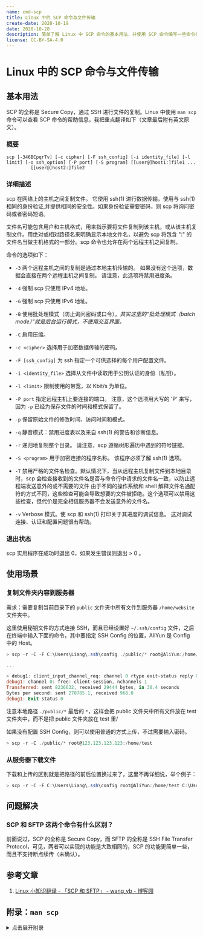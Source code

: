 ```yaml
---
name: cmd-scp
title: Linux 中的 SCP 命令与文件传输
create-date: 2020-10-19
date: 2020-10-28
description: 简单了解 Linux 中 SCP 命令的基本用法，并使用 SCP 命令编写一些命令行语句，实现项目文件自动上传到远程服务器的过程。
license: CC-BY-SA-4.0
---
```


# Linux 中的 SCP 命令与文件传输

## 基本用法

SCP 的全称是 Secure Copy，通过 SSH 进行文件的复制。Linux 中使用 `man scp` 命令可以查看 SCP 命令的帮助信息，我把重点翻译如下（文章最后附有英文原文）。

### 概要

```
scp [-346BCpqrTv] [-c cipher] [-F ssh_config] [-i identity_file] [-l limit] [-o ssh_option] [-P port] [-S program] [[user@]host1:]file1 ...
         [[user@]host2:]file2
```

### 详细描述

scp 在网络上的主机之间复制文件。 它使用 ssh(1) 进行数据传输，使用与 ssh(1) 相同的身份验证,并提供相同的安全性。如果身份验证需要密码，则 scp 将询问密码或者密码短语。

文件名可能包含用户和主机格式，用来指示要将文件复制到该主机，或从该主机复制文件。用绝对或相对路径名来明确显示本地文件名，以避免 scp 将包含 ":" 的文件名当做主机格式的一部分。scp 命令也允许在两个远程主机之间复制。

命令的选项如下：

- `-3` 两个远程主机之间的复制是通过本地主机传输的。 如果没有这个选项，数据会直接在两个远程主机之间复制。 请注意，此选项将禁用进度条。

- `-4` 强制 scp 只使用 IPv4 地址。

- `-6` 强制 scp 只使用 IPv6 地址。

- `-B` 使用批处理模式（防止询问密码或口令）。_其实这里的“批处理模式（batch mode）”就是后台运行模式，不使用交互界面。_

- `-C` 启用压缩。

- `-c <cipher>` 选择用于加密数据传输的密码。

- `-F [ssh_config]` 为 ssh 指定一个可供选择的每个用户配置文件。

- `-i <identity_file>` 选择从文件中读取用于公钥认证的身份（私钥）。

- `-l <limit>` 限制使用的带宽，以 Kbit/s 为单位。

- `-P port` 指定远程主机上要连接的端口。 注意，这个选项用大写的 'P' 来写，因为 `-p` 已经为保存文件的时间和模式保留了。

- `-p` 保留原始文件的修改时间、访问时间和模式。

- `-q` 静音模式：禁用进度表以及来自 ssh(1) 的警告和诊断信息。

- `-r` 递归地复制整个目录。 请注意，scp 遵循树形遍历中遇到的符号链接。

- `-S <program>` 用于加密连接的程序名称。 该程序必须了解 ssh(1) 选项。

- `-T` 禁用严格的文件名检查。默认情况下，当从远程主机复制文件到本地目录时，scp 会检查接收到的文件名是否与命令行中请求的文件名一致，以防止远程端发送意外的或不需要的文件 由于不同的操作系统和 shell 解释文件名通配符的方式不同，这些检查可能会导致想要的文件被拒绝。这个选项可以禁用这些检查，但代价是完全相信服务器不会发送意外的文件名。

- `-v` Verbose 模式。使 scp 和 ssh(1) 打印关于其进度的调试信息。 这对调试连接、认证和配置问题很有帮助。

### 退出状态

scp 实用程序在成功时退出 0，如果发生错误则退出 > 0 。

## 使用场景

### 复制文件夹内容到服务器

需求：需要复制当前目录下的 `public` 文件夹中所有文件到服务器 `/home/website` 文件夹中。

这里使用秘钥文件的方式连接 SSH，而且已经设置好 `~/.ssh/config` 文件，之后在终端中输入下面的命令，其中要指定 SSH Config 的位置，AliYun 是 Config 中的 Host。

```powershell
> scp -r -C -F C:\Users\Liang\.ssh\config ./public/* root@AliYun:/home/test

...

> debug1: client_input_channel_req: channel 0 rtype exit-status reply 0
debug1: channel 0: free: client-session, nchannels 1
Transferred: sent 8236632, received 29444 bytes, in 30.4 seconds
Bytes per second: sent 270785.1, received 968.0
debug1: Exit status 0
```

注意本地路径 `./public/*` 最后的 `*`，这样会把 public 文件夹中所有文件放在 test 文件夹中，而不是把 public 文件夹放在 test 里/

如果没有配置 SSH Config，则可以使用普通的方式上传，不过需要输入密码。

```powershell
> scp -r -C ./public/* root@123.123.123.123:/home/test
```

### 从服务器下载文件

下载和上传的区别就是把路径的前后位置换过来了，这里不再详细说，举个例子：

```powershell
> scp -r -C -F C:\Users\Liang\.ssh\config root@AliYun:/home/test C:\Users\Liang\Desktop\Temp\
```

## 问题解决

### SCP 和 SFTP 这两个命令有什么区别？

前面说过，SCP 的全称是 Secure Copy，而 SFTP 的全称是 SSH File Transfer Protocol，可见，两者可以实现的功能是大致相同的，SCP 的功能更简单一些，而且不支持断点续传（未确认）。

## 参考文章

1. [Linux 小知识翻译 - 「SCP 和 SFTP」 - wang_yb - 博客园](https://www.cnblogs.com/wang_yb/p/3819441.html)

## 附录：`man scp`

<details>
<summary>点击展开附录</summary>

```
NAME
     scp — secure copy (remote file copy program)

SYNOPSIS
     scp [-346BCpqrTv] [-c cipher] [-F ssh_config] [-i identity_file] [-l limit] [-o ssh_option] [-P port]
         [-S program] [[user@]host1:]file1 ... [[user@]host2:]file2

DESCRIPTION
     scp copies files between hosts on a network.  It uses ssh(1) for data transfer, and uses the same authentication
     and provides the same security as ssh(1).  scp will ask for passwords or passphrases if they are needed for
     authentication.

     File names may contain a user and host specification to indicate that the file is to be copied to/from that
     host.  Local file names can be made explicit using absolute or relative pathnames to avoid scp treating file
     names containing ‘:’ as host specifiers.  Copies between two remote hosts are also permitted.

     The options are as follows:

     -3      Copies between two remote hosts are transferred through the local host.  Without this option the data is
             copied directly between the two remote hosts.  Note that this option disables the progress meter.

     -4      Forces scp to use IPv4 addresses only.

     -6      Forces scp to use IPv6 addresses only.

     -B      Selects batch mode (prevents asking for passwords or passphrases).

     -C      Compression enable.  Passes the -C flag to ssh(1) to enable compression.

     -c cipher
             Selects the cipher to use for encrypting the data transfer.  This option is directly passed to ssh(1).

     -F ssh_config
             Specifies an alternative per-user configuration file for ssh.  This option is directly passed to ssh(1).

     -i identity_file
             Selects the file from which the identity (private key) for public key authentication is read.  This
             option is directly passed to ssh(1).

     -l limit
             Limits the used bandwidth, specified in Kbit/s.

     -o ssh_option
             Can be used to pass options to ssh in the format used in ssh_config(5).  This is useful for specifying
             options for which there is no separate scp command-line flag.  For full details of the options listed
             below, and their possible values, see ssh_config(5).

                   AddressFamily
                   BatchMode
                   BindAddress
                   CanonicalDomains
                   CanonicalizeFallbackLocal
                   CanonicalizeHostname
                   CanonicalizeMaxDots
                   CanonicalizePermittedCNAMEs
                   CertificateFile
                   ChallengeResponseAuthentication
                   CheckHostIP
                   Ciphers
                   Compression
                   ConnectionAttempts
                   ConnectTimeout
                   ControlMaster
                   ControlPath
                   ControlPersist
                   GlobalKnownHostsFile
                   GSSAPIAuthentication
                   GSSAPIDelegateCredentials
                   HashKnownHosts
                   Host
                   HostbasedAuthentication
                   HostbasedKeyTypes
                   HostKeyAlgorithms
                   HostKeyAlias
                   HostName
                   IdentitiesOnly
                   IdentityAgent
                   IdentityFile
                   IPQoS
                   KbdInteractiveAuthentication
                   KbdInteractiveDevices
                   KexAlgorithms
                   LogLevel
                   MACs
                   NoHostAuthenticationForLocalhost
                   NumberOfPasswordPrompts
                   PasswordAuthentication
                   PKCS11Provider
                   Port
                   PreferredAuthentications
                   ProxyCommand
                   ProxyJump
                   PubkeyAcceptedKeyTypes
                   PubkeyAuthentication
                   RekeyLimit
                   SendEnv
                   ServerAliveInterval
                   ServerAliveCountMax
                   StrictHostKeyChecking
                   TCPKeepAlive
                   UpdateHostKeys
                   UsePrivilegedPort
                   User
                   UserKnownHostsFile
                   VerifyHostKeyDNS


     -P port
             Specifies the port to connect to on the remote host.  Note that this option is written with a capital
             ‘P’, because -p is already reserved for preserving the times and modes of the file.

     -p      Preserves modification times, access times, and modes from the original file.

     -q      Quiet mode: disables the progress meter as well as warning and diagnostic messages from ssh(1).

     -r      Recursively copy entire directories.  Note that scp follows symbolic links encountered in the tree tra‐
             versal.

     -S program
             Name of program to use for the encrypted connection.  The program must understand ssh(1) options.

     -T      Disable strict filename checking.  By default when copying files from a remote host to a local directory
             scp checks that the received filenames match those requested on the command-line to prevent the remote
             end from sending unexpected or unwanted files.  Because of differences in how various operating systems
             and shells interpret filename wildcards, these checks may cause wanted files to be rejected.  This
             option disables these checks at the expense of fully trusting that the server will not send unexpected
             filenames.

     -v      Verbose mode.  Causes scp and ssh(1) to print debugging messages about their progress.  This is helpful
             in debugging connection, authentication, and configuration problems.

EXIT STATUS
     The scp utility exits 0 on success, and >0 if an error occurs.

SEE ALSO
     sftp(1), ssh(1), ssh-add(1), ssh-agent(1), ssh-keygen(1), ssh_config(5), sshd(8)

HISTORY
     scp is based on the rcp program in BSD source code from the Regents of the University of California.

AUTHORS
     Timo Rinne <tri@iki.fi>
     Tatu Ylonen <ylo@cs.hut.fi>

```

</details>
